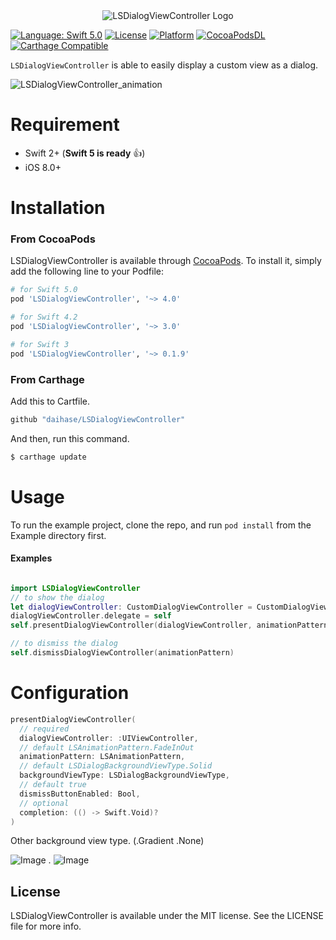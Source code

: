 <div style="text-align: center; width: 100%">
<img src="Documents/LSDialogViewController.png" width: 100% height: 100% alt="LSDialogViewController Logo">
</div>

[![Language: Swift 5.0](https://img.shields.io/badge/swift-5.0-4BC51D.svg?style=flat)](https://developer.apple.com/swift)
[![License](https://img.shields.io/cocoapods/l/LSDialogViewController.svg?style=flat)](http://cocoapods.org/pods/LSDialogViewController)
[![Platform](https://img.shields.io/cocoapods/p/LSDialogViewController.svg?style=flat)](http://cocoapods.org/pods/LSDialogViewController)
[![CocoaPodsDL](https://img.shields.io/badge/Cocoa%20Pods-%E2%9C%93-4BC51D.svg?style=flat)](https://cocoapods.org/pods/LSDialogViewController)
[![Carthage Compatible](https://img.shields.io/badge/Carthage-compatible-4BC51D.svg?style=flat)](https://github.com/Carthage/Carthage)


`LSDialogViewController` is able to easily display a custom view as a dialog.

![LSDialogViewController_animation](https://raw.github.com/wiki/daihase/resource_manage/gifs/LSDialogViewController_animation.gif)

# Requirement
- Swift 2+ (**Swift 5 is ready** :thumbsup:)
- iOS 8.0+

# Installation

### From CocoaPods

LSDialogViewController is available through [CocoaPods](http://cocoapods.org). To install
it, simply add the following line to your Podfile:

```ruby
# for Swift 5.0
pod 'LSDialogViewController', '~> 4.0'

# for Swift 4.2
pod 'LSDialogViewController', '~> 3.0'

# for Swift 3
pod 'LSDialogViewController', '~> 0.1.9'
```

### From Carthage

Add this to Cartfile.
```ruby
github "daihase/LSDialogViewController"
```

And then, run this command.
```ruby
$ carthage update
```


# Usage
To run the example project, clone the repo, and run `pod install` from the Example directory first.


#### Examples

```swift

import LSDialogViewController
// to show the dialog
let dialogViewController: CustomDialogViewController = CustomDialogViewController(nibName:"CustomDialog", bundle: nil)
dialogViewController.delegate = self
self.presentDialogViewController(dialogViewController, animationPattern: animationPattern, completion: { () -> Void in })

// to dismiss the dialog
self.dismissDialogViewController(animationPattern)
```

# Configuration
```swift
presentDialogViewController(
  // required
  dialogViewController: :UIViewController,
  // default LSAnimationPattern.FadeInOut
  animationPattern: LSAnimationPattern,
  // default LSDialogBackgroundViewType.Solid
  backgroundViewType: LSDialogBackgroundViewType,
  // default true
  dismissButtonEnabled: Bool,
  // optional
  completion: (() -> Swift.Void)?
)
```
Other background view type. (.Gradient .None)

![Image][1]
.
![Image][2]

## License

LSDialogViewController is available under the MIT license. See the LICENSE file for more info.


[1]:
https://raw.github.com/wiki/daihase/resource_manage/gifs/zoominout_gradient.gif
[2]:
https://raw.github.com/wiki/daihase/resource_manage/gifs/slide-bottombottom_none.gif
